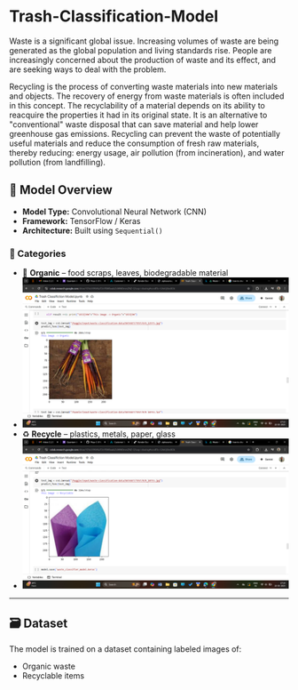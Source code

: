 # Trash-Classification-Model
Waste is a significant global issue. Increasing volumes of waste are being generated as the global population and living standards rise. People are increasingly concerned about the production of waste and its effect, and are seeking ways to deal with the problem.

Recycling is the process of converting waste materials into new materials and objects. The recovery of energy from waste materials is often included in this concept. The recyclability of a material depends on its ability to reacquire the properties it had in its original state. It is an alternative to "conventional" waste disposal that can save material and help lower greenhouse gas emissions. Recycling can prevent the waste of potentially useful materials and reduce the consumption of fresh raw materials, thereby reducing: energy usage, air pollution (from incineration), and water pollution (from landfilling).

## 🧠 Model Overview


- **Model Type:** Convolutional Neural Network (CNN)
- **Framework:** TensorFlow / Keras
- **Architecture:** Built using `Sequential()`

### 🧪 Categories

- 🍌 **Organic** – food scraps, leaves, biodegradable material
- ![Trash Classifier Output](Screenshot%20(397).png)
- ♻️ **Recycle** – plastics, metals, paper, glass
- ![Trash Classifier Output](Screenshot%20(398).png)

---

## 🗃️ Dataset

The model is trained on a dataset containing labeled images of:

- Organic waste
- Recyclable items


